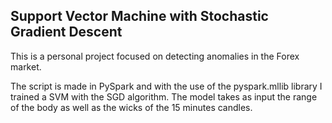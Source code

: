 ## Support Vector Machine with Stochastic Gradient Descent

This is a personal project focused on detecting anomalies in the Forex market.

The script is made in PySpark and with the use of the pyspark.mllib library I trained a SVM with the SGD algorithm.
The model takes as input the range of the body as well as the wicks of the 15 minutes candles.
